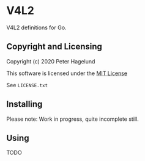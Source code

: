 # V4L2

V4L2 definitions for Go.

## Copyright and Licensing

Copyright (c) 2020 Peter Hagelund

This software is licensed under the [MIT License](https://en.wikipedia.org/wiki/MIT_License)

See `LICENSE.txt`

## Installing

Please note: Work in progress, quite incomplete still.

## Using

TODO
